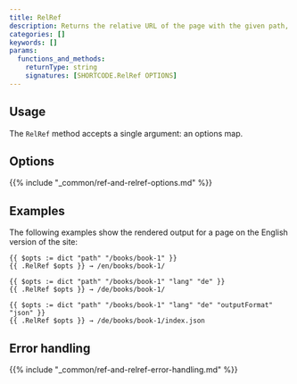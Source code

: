 ```yaml
---
title: RelRef
description: Returns the relative URL of the page with the given path, language, and output format.
categories: []
keywords: []
params:
  functions_and_methods:
    returnType: string
    signatures: [SHORTCODE.RelRef OPTIONS]
---
```


## Usage

The `RelRef` method accepts a single argument: an options map.

## Options

{{% include "_common/ref-and-relref-options.md" %}}

## Examples

The following examples show the rendered output for a page on the English version of the site:

```go-html-template
{{ $opts := dict "path" "/books/book-1" }}
{{ .RelRef $opts }} → /en/books/book-1/

{{ $opts := dict "path" "/books/book-1" "lang" "de" }}
{{ .RelRef $opts }} → /de/books/book-1/

{{ $opts := dict "path" "/books/book-1" "lang" "de" "outputFormat" "json" }}
{{ .RelRef $opts }} → /de/books/book-1/index.json
```

## Error handling

{{% include "_common/ref-and-relref-error-handling.md" %}}
